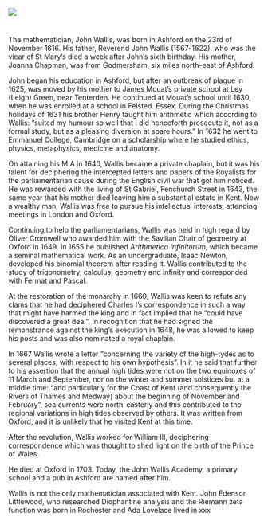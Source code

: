 <a href="https://dev.visual-essays.app"><img src="https://dev-visual-essays.netlify.app/images/ve-button.png"></a>

<param ve-config title="John Wallis (1616-1703)" author="Barnaby Russell and Michelle Crowther" layout="vtl" banner="/images/banners/17c.jpg"> 

<param ve-entity eid="Q725261" aliases="Ashford">
<param ve-entity eid="Q632173" aliases="Godmersham">
<param ve-entity eid="Q614560" aliases="Tenterden">



#

The mathematician, John Wallis, was born in Ashford on the 23rd of November 1616. His father, Reverend John Wallis (1567-1622), who was the vicar of St Mary’s died a week after John’s sixth birthday. His mother, Joanna Chapman, was from Godmersham, six miles north-east of Ashford.
<param ve-image url="https://upload.wikimedia.org/wikipedia/commons/f/f5/St_Mary%27s_Church_Ashford_Kent_04.JPG" label="St Mary's Church, Ashford" attribution="Ad Meskens via Wikimedia Commons" license="CC BY-SA 4.0">

John began his education in Ashford, but after an outbreak of plague in 1625, was moved by his mother to James Mouat’s private school at Ley (Leigh) Green, near Tenterden.  He continued at Mouat’s school until 1630, when he was enrolled at a school in Felsted. Essex. During the Christmas holidays of 1631 his brother Henry taught him arithmetic which according to Wallis: “suited my humour so well that I did henceforth prosecute it, not as a formal study, but as a pleasing diversion at spare hours.” In 1632 he went to Emmanuel College, Cambridge on a scholarship where he studied ethics, physics, metaphysics, medicine and anatomy.
<param ve-image url="https://upload.wikimedia.org/wikipedia/commons/3/37/The_Woolpack_Hotel%2C_Tenterden_-_geograph.org.uk_-_2123859.jpg" label="The Woolpack Hotel, Tenterden" attribution="Oast House Archive, via Wikimedia Commons" license="CC BY-SA 2.0">

On attaining his M.A in 1640, Wallis became a private chaplain, but it was his talent for deciphering the intercepted letters and papers of the Royalists for the parliamentarian cause during the English civil war that got him noticed. He was rewarded with the living of St Gabriel, Fenchurch Street in 1643, the same year that his mother died leaving him a substantial estate in Kent. Now a wealthy man, Wallis was free to pursue his intellectual interests, attending meetings in London and Oxford.

Continuing to help the parliamentarians, Wallis was held in high regard by Oliver Cromwell who awarded him with the Savilian Chair of geometry at Oxford in 1649.  In 1655 he published _Arithmetica Infinitorum_, which became a seminal mathematical work. As an undergraduate, Isaac Newton, developed his binomial theorem after reading it. Wallis contributed to the study of trigonometry, calculus, geometry and infinity and corresponded with Fermat and Pascal.
<param ve-image url="https://upload.wikimedia.org/wikipedia/commons/2/24/Oliver_Cromwell_by_Samuel_Cooper.jpg" label="Oliver Cromwell" attribution="After Samuel Cooper, Public domain, via Wikimedia Commons">

At the restoration of the monarchy in 1660, Wallis was keen to refute any clams that he had deciphered Charles I’s correspondence in such a way that might have harmed the king and in fact implied that he “could have discovered a great deal”. In recognition that he had signed the remonstrance against the king’s execution in 1648, he was allowed to keep his posts and was also nominated a royal chaplain.
<param ve-image url="https://upload.wikimedia.org/wikipedia/commons/8/89/John_Wallis_by_Sir_Godfrey_Kneller%2C_Bt.jpg" label="John Wallis by Sir Godfrey Kneller, Bt" attribution="After Godfrey Kneller, Public domain, via Wikimedia Commons">

In 1667 Wallis wrote a letter “concerning the variety of the high-tydes as to several places; with respect to his own hypothesis”. In it he said that further to his assertion that the annual high tides were not on the two equinoxes of 11 March and September, nor on the winter and summer solstices but at a middle time: “and particularly for the Coast of Kent (and consequently the Rivers of Thames and Medway) about the beginning of November and February”, sea currents were north-easterly and this contributed to the regional variations in high tides observed by others. It was written from Oxford, and it is unlikely that he visited Kent at this time.

After the revolution, Wallis worked for William III, deciphering correspondence which was thought to shed light on the birth of the Prince of Wales.

He died at Oxford in 1703. Today, the John Wallis Academy, a primary school and a pub in Ashford are named after him.

Wallis is not the only mathematician associated with Kent. John Edensor Littlewood, who researched Diophantine analysis and the Riemann zeta function was born in Rochester and Ada Lovelace lived in xxx
